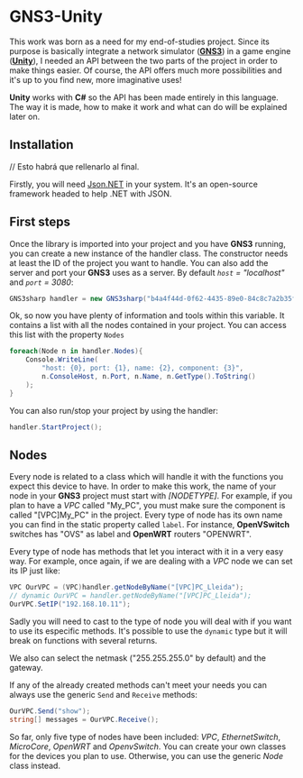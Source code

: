 # GNS3-Unity #
This work was born as a need for my end-of-studies project. Since its purpose is basically integrate a network simulator ([**GNS3**](https://www.gns3.com/)) in a game engine ([**Unity**](https://unity3d.com)), I needed an API between the two parts of the project in order to make things easier. Of course, the API offers much more possibilities and it's up to you find new, more imaginative uses!

**Unity** works with **C#** so the API has been made entirely in this language. The way it is made, how to make it work and what can do will be explained later on.

## Installation ##
// Esto habrá que rellenarlo al final.

Firstly, you will need [Json.NET](https://www.newtonsoft.com/json) in your system. It's an open-source framework headed to help .NET with JSON.

## First steps ##
Once the library is imported into your project and you have **GNS3** running, you can create a new instance of the handler class. The constructor needs at least the ID of the project you want to handle. You can also add the server and port your **GNS3** uses as a server. By default *``host`` = "localhost"* and *``port`` = 3080*:

```csharp
GNS3sharp handler = new GNS3sharp("b4a4f44d-0f62-4435-89e0-84c8c7a2b35f", "localhost", 3080);
```

Ok, so now you have plenty of information and tools within this variable. It contains a list with all the nodes contained in your project. You can access this list with the property ``Nodes``

```csharp
foreach(Node n in handler.Nodes){
	Console.WriteLine(
		"host: {0}, port: {1}, name: {2}, component: {3}",
		n.ConsoleHost, n.Port, n.Name, n.GetType().ToString()
	);
}
```

You can also run/stop your project by using the handler:

```csharp
handler.StartProject();
```

## Nodes ##
Every node is related to a class which will handle it with the functions you expect this device to have. In order to make this work, the name of your node in your **GNS3** project must start with *[NODETYPE]*. For example, if you plan to have a *VPC* called "My_PC", you must make sure the component is called "[VPC]My_PC" in the project. Every type of node has its own name you can find in the static property called ``label``. For instance, **OpenVSwitch** switches has "OVS" as label and **OpenWRT** routers "OPENWRT".

Every type of node has methods that let you interact with it in a very easy way. For example, once again, if we are dealing with a *VPC* node we can set its IP just like:

```csharp
VPC OurVPC = (VPC)handler.getNodeByName("[VPC]PC_Lleida");
// dynamic OurVPC = handler.getNodeByName("[VPC]PC_Lleida");
OurVPC.SetIP("192.168.10.11");
```

Sadly you will need to cast to the type of node you will deal with if you want to use its especific methods. It's possible to use the ``dynamic`` type but it will break on functions with several returns.

We also can select the netmask ("255.255.255.0" by default) and the gateway.

If any of the already created methods can't meet your needs you can always use the generic ``Send`` and ``Receive`` methods:

```csharp
OurVPC.Send("show");
string[] messages = OurVPC.Receive();
```

So far, only five type of nodes have been included: *VPC*, *EthernetSwitch*, *MicroCore*, *OpenWRT* and *OpenvSwitch*. You can create your own classes for the devices you plan to use. Otherwise, you can use the generic *Node* class instead.
